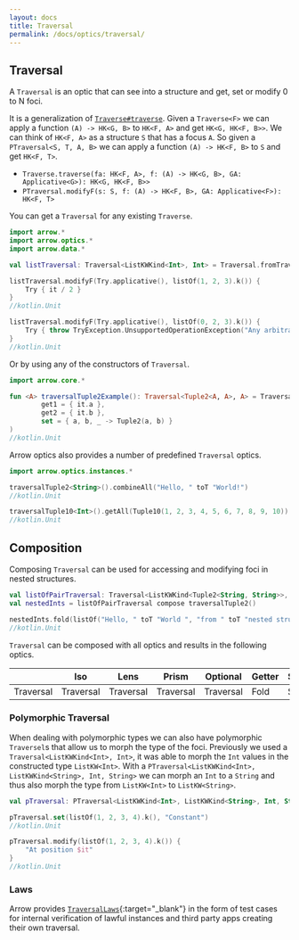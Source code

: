 ```yaml
---
layout: docs
title: Traversal
permalink: /docs/optics/traversal/
---
```


## Traversal
A `Traversal` is an optic that can see into a structure and get, set or modify 0 to N foci.

It is a generalization of [`Traverse#traverse`](/docs/typeclasses/traverse). Given a `Traverse<F>` we can apply a function `(A) -> HK<G, B>` to `HK<F, A>` and get `HK<G, HK<F, B>>`.
We can think of `HK<F, A>` as a structure `S` that has a focus `A`. So given a `PTraversal<S, T, A, B>` we can apply a function `(A) -> HK<F, B>` to `S` and get `HK<F, T>`.

 - `Traverse.traverse(fa: HK<F, A>, f: (A) -> HK<G, B>, GA: Applicative<G>): HK<G, HK<F, B>>`
 - `PTraversal.modifyF(s: S, f: (A) -> HK<F, B>, GA: Applicative<F>): HK<F, T>`

You can get a `Traversal` for any existing `Traverse`.

```kotlin
import arrow.*
import arrow.optics.*
import arrow.data.*

val listTraversal: Traversal<ListKWKind<Int>, Int> = Traversal.fromTraversable()

listTraversal.modifyF(Try.applicative(), listOf(1, 2, 3).k()) {
    Try { it / 2 }
}
//kotlin.Unit
```
```kotlin
listTraversal.modifyF(Try.applicative(), listOf(0, 2, 3).k()) {
    Try { throw TryException.UnsupportedOperationException("Any arbitrary exception") }
}
//kotlin.Unit
```

Or by using any of the constructors of `Traversal`.

```kotlin
import arrow.core.*

fun <A> traversalTuple2Example(): Traversal<Tuple2<A, A>, A> = Traversal(
        get1 = { it.a },
        get2 = { it.b },
        set = { a, b, _ -> Tuple2(a, b) }
)
//kotlin.Unit
```

Arrow optics also provides a number of predefined `Traversal` optics.

```kotlin
import arrow.optics.instances.*

traversalTuple2<String>().combineAll("Hello, " toT "World!")
//kotlin.Unit
```
```kotlin
traversalTuple10<Int>().getAll(Tuple10(1, 2, 3, 4, 5, 6, 7, 8, 9, 10))
//kotlin.Unit
```

## Composition

Composing `Traversal` can be used for accessing and modifying foci in nested structures.

```kotlin
val listOfPairTraversal: Traversal<ListKWKind<Tuple2<String, String>>, Tuple2<String, String>> = Traversal.fromTraversable()
val nestedInts = listOfPairTraversal compose traversalTuple2()

nestedInts.fold(listOf("Hello, " toT "World ", "from " toT "nested structures!").k())
//kotlin.Unit
```

`Traversal` can be composed with all optics and results in the following optics.

|   | Iso | Lens | Prism |Optional | Getter | Setter | Fold | Traversal |
| --- | --- | --- | --- |--- | --- | --- | --- | --- |
| Traversal | Traversal | Traversal | Traversal | Traversal | Fold | Setter | Fold | Traversal |

### Polymorphic Traversal

When dealing with polymorphic types we can also have polymorphic `Traversel`s that allow us to morph the type of the foci.
Previously we used a `Traversal<ListKWKind<Int>, Int>`, it was able to morph the `Int` values in the constructed type `ListKW<Int>`.
With a `PTraversal<ListKWKind<Int>, ListKWKind<String>, Int, String>` we can morph an `Int` to a `String` and thus also morph the type from `ListKW<Int>` to `ListKW<String>`.

```kotlin
val pTraversal: PTraversal<ListKWKind<Int>, ListKWKind<String>, Int, String> = PTraversal.fromTraversable()

pTraversal.set(listOf(1, 2, 3, 4).k(), "Constant")
//kotlin.Unit
```
```kotlin
pTraversal.modify(listOf(1, 2, 3, 4).k()) {
    "At position $it"
}
//kotlin.Unit
```

### Laws

Arrow provides [`TraversalLaws`][traversal_laws_source]{:target="_blank"} in the form of test cases for internal verification of lawful instances and third party apps creating their own traversal.

[traversal_laws_source]: https://github.com/arrow-kt/arrow/blob/master/arrow-test/src/main/kotlin/arrow/laws/TraversalLaws.kt
